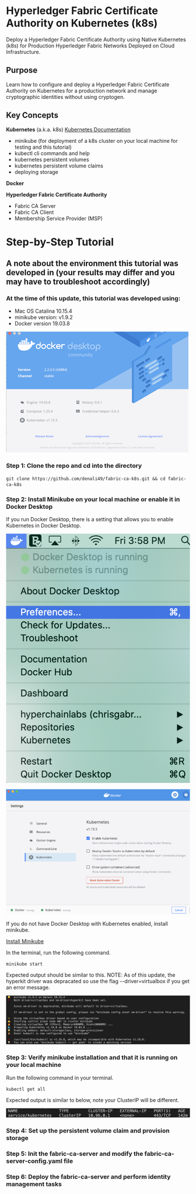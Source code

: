# **Hyperledger Fabric Certificate Authority on Kubernetes (k8s)**
Deploy a Hyperledger Fabric Certificate Authority using Native Kubernetes (k8s) for Production Hyperledger Fabric Networks Deployed on Cloud Infrastructure.

## **Purpose**
Learn how to configure and deploy a Hyperledger Fabric Certificate Authority on Kubernetes for a production network and manage cryptographic identities without using cryptogen.

## **Key Concepts**
**Kubernetes** (a.k.a. k8s) [Kubernetes Documentation](https://kubernetes.io/)
- minikube (for deployment of a k8s cluster on your local machine for testing and this tutorial) 
- kubectl cli commands and help
- kubernetes persistent volumes
- kubernetes persistent volume claims
- deploying storage

**Docker**

**Hyperledger Fabric Certificate Authority**
 - Fabric CA Server
 - Fabric CA Client
 - Membership Service Provider (MSP)

# Step-by-Step Tutorial 
## A note about the environment this tutorial was developed in (your results may differ and you may have to troubleshoot accordingly)
### At the time of this update, this tutorial was developed using:
- Mac OS Catalina 10.15.4
- minikube version: v1.9.2
- Docker version 19.03.8

![Alt text](/assets/dockerdesktop.png?raw=true "Docker Desktop About")

### **Step 1:** Clone the repo and cd into the directory
```
git clone https://github.com/denali49/fabric-ca-k8s.git && cd fabric-ca-k8s
```
### **Step 2:** Install Minikube on your local machine or enable it in Docker Desktop
If you run Docker Desktop, there is a setting that allows you to enable Kubernetes in Docker Desktop.

![Alt text](/assets/k8sdockerenable.png?raw=true "Docker Desktop Preferences")


![Alt text](/assets/dockerdesktopk8s.png?raw=true "Docker Desktop Enable Kubernetes")

If you do not have Docker Desktop with Kubernetes enabled, install minikube.

[Install Minikube](https://kubernetes.io/docs/setup/learning-environment/minikube/)

In the terminal, run the following command.
```
minikube start

```
Expected output should be similar to this.  NOTE: As of this update, the hyperkit driver was depracated so use the flag --driver=virtualbox if you get an error message.

![Alt text](/assets/minikubestartoutput.png?raw=true "output from minikube start command")

### **Step 3:** Verify minikube installation and that it is running on your local machine
Run the following command in your terminal.
```
kubectl get all
```
Expected output is similar to below, note your ClusterIP will be different.

![Alt text](/assets/minikubeconfirm.png?raw=true "output from `kubectl get all` command")


### **Step 4:** Set up the persistent volume claim and provision storage

### **Step 5:** Init the fabric-ca-server and modify the fabric-ca-server-config.yaml file 

### **Step 6:** Deploy the fabric-ca-server and perform identity management tasks